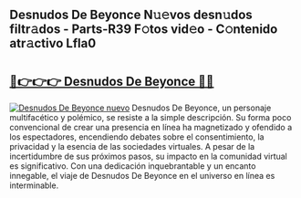## Desnudos De Beyonce N𝚞𝚎vos desn𝚞dos filtr𝚊dos - Parts-R39 F𝚘tos vid𝚎o - C𝚘ntenido atr𝚊ctivo Lfla0

# <h2><a href="http://mbazhp.tromn.icu/?c=Desnudos+De+Beyonce">🔗👉👉👉 Desnudos De Beyonce 🔗🔗</a></h2>

[![Desnudos De Beyonce nuevo](https://i.imgur.com/pEAQMta.gif)](http://mbazhp.tromn.icu/?c=Desnudos+De+Beyonce)
Desnudos De Beyonce, un personaje multifacético y polémico, se resiste a la simple descripción. Su forma poco convencional de crear una presencia en línea ha magnetizado y ofendido a los espectadores, encendiendo debates sobre el consentimiento, la privacidad y la esencia de las sociedades virtuales. A pesar de la incertidumbre de sus próximos pasos, su impacto en la comunidad virtual es significativo. Con una dedicación inquebrantable y un encanto innegable, el viaje de Desnudos De Beyonce en el universo en línea es interminable.
